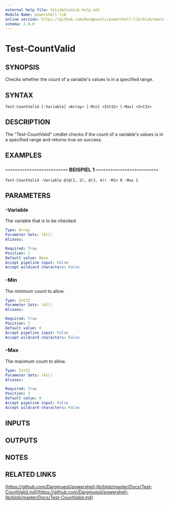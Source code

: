 ```yaml
---
external help file: ValidationLib-help.xml
Module Name: powershell-lib
online version: https://github.com/Dargmuesli/powershell-lib/blob/master/Docs/Test-CountValid.md
schema: 2.0.0
---
```


# Test-CountValid

## SYNOPSIS
Checks whether the count of a variable's values is in a specified range.

## SYNTAX

```
Test-CountValid [-Variable] <Array> [-Min] <Int32> [-Max] <Int32>
```

## DESCRIPTION
The "Test-CountValid" cmdlet checks if the count of a variable's values is in a specified range and returns true on success.

## EXAMPLES

### -------------------------- BEISPIEL 1 --------------------------
```
Test-CountValid -Variable @(@(1, 2), @(3, 4)) -Min 0 -Max 2
```

## PARAMETERS

### -Variable
The variable that is to be checked.

```yaml
Type: Array
Parameter Sets: (All)
Aliases: 

Required: True
Position: 1
Default value: None
Accept pipeline input: False
Accept wildcard characters: False
```

### -Min
The minimum count to allow.

```yaml
Type: Int32
Parameter Sets: (All)
Aliases: 

Required: True
Position: 2
Default value: 0
Accept pipeline input: False
Accept wildcard characters: False
```

### -Max
The maximum count to allow.

```yaml
Type: Int32
Parameter Sets: (All)
Aliases: 

Required: True
Position: 3
Default value: 0
Accept pipeline input: False
Accept wildcard characters: False
```

## INPUTS

## OUTPUTS

## NOTES

## RELATED LINKS

[https://github.com/Dargmuesli/powershell-lib/blob/master/Docs/Test-CountValid.md](https://github.com/Dargmuesli/powershell-lib/blob/master/Docs/Test-CountValid.md)

